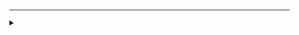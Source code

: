 
<hr />
<details>
<summary></summary>
<details open>
<summary>Description</summary>

<br />
<img width="600px" src="" />
<br />

</details>
<details>
<summary>Code</summary>

``
```python

```

``
```yaml

```

</details>
</details>
